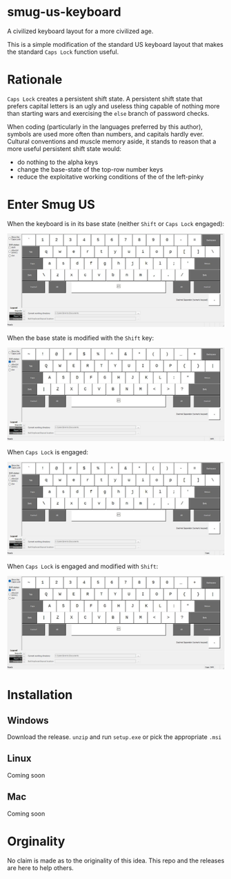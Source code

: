 # smug-us-keyboard
A civilized keyboard layout for a more civilized age.

This is a simple modification of the standard US keyboard layout that makes the standard `Caps Lock` function useful.

# Rationale
`Caps Lock` creates a persistent shift state. A persistent shift state that prefers capital letters is an ugly and useless thing capable of nothing more than starting wars and exercising the `else` branch of password checks.

When coding (particularly in the languages preferred by this author), symbols are used more often than numbers, and capitals hardly ever. Cultural conventions and muscle memory aside, it stands to reason that a more useful persistent shift state would:
* do nothing to the alpha keys
* change the base-state of the top-row number keys
* reduce the exploitative working conditions of the of the left-pinky

# Enter Smug US
When the keyboard is in its base state (neither `Shift` or `Caps Lock` engaged):

![Base state: `A = a`, `1 = 1`... `9 = 9`, `0 = 0`](smug_us.jpg)

When the base state is modified with the `Shift` key:

![Base shift state: `A = A`, `1 = !`...`9 = (`, `0 = )`](smug_usShift.jpg)

When `Caps Lock` is engaged:

![Caps Lock state: `A = a`, `1 = !`...`9 = (`, `0 = )`](smug_usCaps.jpg)

When `Caps Lock` is engaged and modified with `Shift`:

![Caps Lock shift state: `A = A`, `1 = 1`,...`9 = 9`, `0 = 0`](smug_usShiftCaps.jpg)

# Installation

## Windows
Download the release. `unzip` and run `setup.exe` or pick the appropriate `.msi`

## Linux
Coming soon

## Mac
Coming soon

# Orginality
No claim is made as to the originality of this idea. This repo and the releases are here to help others.
